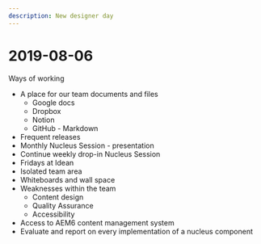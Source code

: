 ```yaml
---
description: New designer day
---
```


# 2019-08-06

Ways of working

- A place for our team documents and files
  - Google docs
  - Dropbox
  - Notion
  - GitHub - Markdown
- Frequent releases
- Monthly Nucleus Session - presentation
- Continue weekly drop-in Nucleus Session
- Fridays at Idean
- Isolated team area
- Whiteboards and wall space
- Weaknesses within the team
  - Content design
  - Quality Assurance
  - Accessibility
- Access to AEM6 content management system
- Evaluate and report on every implementation of a nucleus component